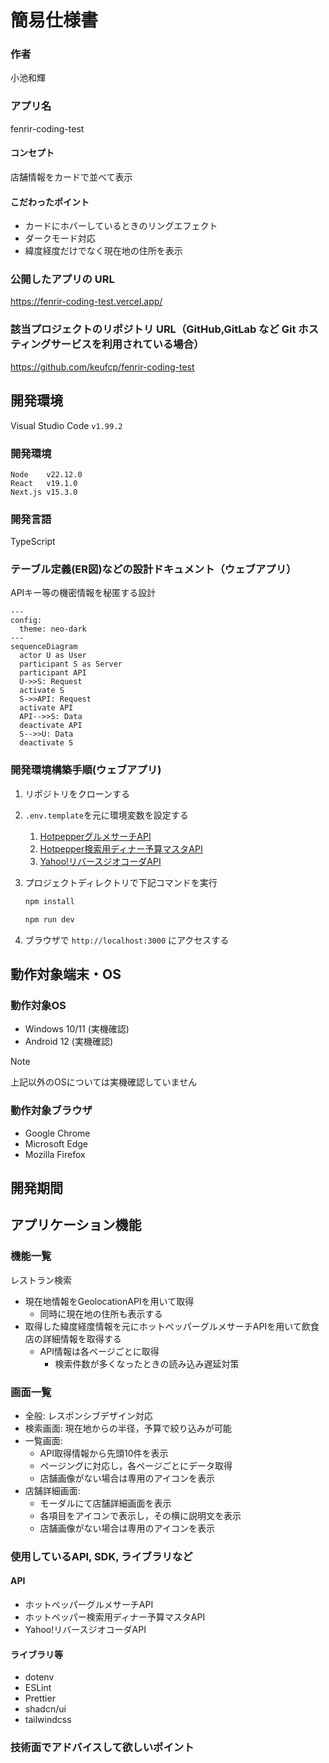 # 簡易仕様書

### 作者

小池和輝

### アプリ名

fenrir-coding-test

#### コンセプト

店舗情報をカードで並べて表示

#### こだわったポイント

- カードにホバーしているときのリングエフェクト
- ダークモード対応
- 緯度経度だけでなく現在地の住所を表示

### 公開したアプリの URL

https://fenrir-coding-test.vercel.app/

### 該当プロジェクトのリポジトリ URL（GitHub,GitLab など Git ホスティングサービスを利用されている場合）

https://github.com/keufcp/fenrir-coding-test

## 開発環境

Visual Studio Code `v1.99.2`

### 開発環境

```
Node    v22.12.0
React   v19.1.0
Next.js v15.3.0
```

### 開発言語

TypeScript

### テーブル定義(ER図)などの設計ドキュメント（ウェブアプリ）

APIキー等の機密情報を秘匿する設計

```mermaid
---
config:
  theme: neo-dark
---
sequenceDiagram
  actor U as User
  participant S as Server
  participant API
  U->>S: Request
  activate S
  S->>API: Request
  activate API
  API-->>S: Data
  deactivate API
  S-->>U: Data
  deactivate S

```

### 開発環境構築手順(ウェブアプリ)

1. リポジトリをクローンする
1. `.env.template`を元に環境変数を設定する
   1. [HotpepperグルメサーチAPI](http://webservice.recruit.co.jp/HotPepper/)
   1. [Hotpepper検索用ディナー予算マスタAPI](https://webservice.recruit.co.jp/doc/hotpepper/reference.html#:~:text=desc%3E%0A%C2%A0%20%3C/shop%3E-,%E6%A4%9C%E7%B4%A2%E7%94%A8%E3%83%87%E3%82%A3%E3%83%8A%E3%83%BC%E4%BA%88%E7%AE%97%E3%83%9E%E3%82%B9%E3%82%BFAPI,-%E3%83%AA%E3%82%AF%E3%82%A8%E3%82%B9%E3%83%88URL)
   1. [Yahoo!リバースジオコーダAPI](https://developer.yahoo.co.jp/webapi/map/openlocalplatform/v1/reversegeocoder.html)
1. プロジェクトディレクトリで下記コマンドを実行

   ```bash
   npm install

   npm run dev
   ```

1. ブラウザで `http://localhost:3000` にアクセスする

## 動作対象端末・OS

### 動作対象OS

- Windows 10/11 (実機確認)
- Android 12 (実機確認)

> [!NOTE]
> 上記以外のOSについては実機確認していません

### 動作対象ブラウザ

- Google Chrome
- Microsoft Edge
- Mozilla Firefox

## 開発期間

## アプリケーション機能

### 機能一覧

<!-- - レストラン検索：ホットペッパーグルメサーチAPIを使用して、現在地周辺の飲食店を検索する。
- レストラン情報取得：ホットペッパーグルメサーチAPIを使用して、飲食店の詳細情報を取得する。
- 電話アプリ連携：飲食店の電話番号を電話アプリに連携する。
- 地図アプリ連携：飲食店の所在地を地図アプリに連携する。 -->

レストラン検索

- 現在地情報をGeolocationAPIを用いて取得
  - 同時に現在地の住所も表示する
- 取得した緯度経度情報を元にホットペッパーグルメサーチAPIを用いて飲食店の詳細情報を取得する
  - API情報は各ページごとに取得
    - 検索件数が多くなったときの読み込み遅延対策

### 画面一覧

<!-- - 検索画面 ：条件を指定してレストランを検索する。
- 一覧画面 ：検索結果の飲食店を一覧表示する。 -->

- 全般: レスポンシブデザイン対応
- 検索画面: 現在地からの半径，予算で絞り込みが可能
- 一覧画面:
  - API取得情報から先頭10件を表示
  - ページングに対応し，各ページごとにデータ取得
  - 店舗画像がない場合は専用のアイコンを表示
- 店舗詳細画面:
  - モーダルにて店舗詳細画面を表示
  - 各項目をアイコンで表示し，その横に説明文を表示
  - 店舗画像がない場合は専用のアイコンを表示

### 使用しているAPI, SDK, ライブラリなど

#### API

- ホットペッパーグルメサーチAPI
- ホットペッパー検索用ディナー予算マスタAPI
- Yahoo!リバースジオコーダAPI

#### ライブラリ等

- dotenv
- ESLint
- Prettier
- shadcn/ui
- tailwindcss

### 技術面でアドバイスして欲しいポイント
